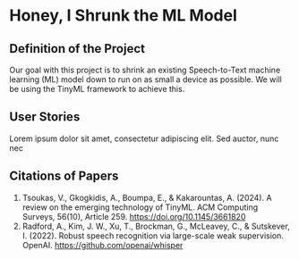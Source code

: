 # Honey, I Shrunk the ML Model

## Definition of the Project

Our goal with this project is to shrink an existing Speech-to-Text machine learning (ML) model down to run on as small a device as possible. We will be using the TinyML framework to achieve this. 

## User Stories

Lorem ipsum dolor sit amet, consectetur adipiscing elit. Sed auctor, nunc nec

## Citations of Papers

1. Tsoukas, V., Gkogkidis, A., Boumpa, E., & Kakarountas, A. (2024). A review on the emerging technology of TinyML. ACM Computing Surveys, 56(10), Article 259. <https://doi.org/10.1145/3661820>
1. Radford, A., Kim, J. W., Xu, T., Brockman, G., McLeavey, C., & Sutskever, I. (2022). Robust speech recognition via large-scale weak supervision. OpenAI. <https://github.com/openai/whisper>
